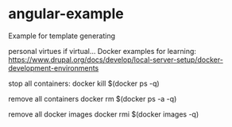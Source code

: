 # angular-example
Example for template generating 

personal virtues if virtual...
Docker examples for learning: 
https://www.drupal.org/docs/develop/local-server-setup/docker-development-environments

stop all containers:
docker kill $(docker ps -q)

remove all containers
docker rm $(docker ps -a -q)

remove all docker images
docker rmi $(docker images -q)
